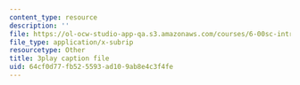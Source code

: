 ```yaml
---
content_type: resource
description: ''
file: https://ol-ocw-studio-app-qa.s3.amazonaws.com/courses/6-00sc-introduction-to-computer-science-and-programming-spring-2011/64cf0d77fb525593ad109ab8e4c3f4fe_lFngfmE9RCc.vtt
file_type: application/x-subrip
resourcetype: Other
title: 3play caption file
uid: 64cf0d77-fb52-5593-ad10-9ab8e4c3f4fe
---
```

